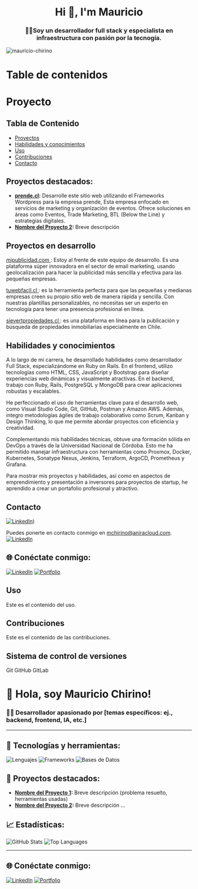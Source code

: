 <h1 align="center">Hi 👋, I'm Mauricio</h1>
<h3 align="center">🧑‍💻Soy un desarrollador full stack y especialista en infraestructura con pasión por la tecnogía.</h3>

<p align="left"> <img src="https://komarev.com/ghpvc/?username=mauricio-chirino&label=Profile%20views&color=0e75b6&style=flat" alt="mauricio-chirino" /> </p>


# Table de contenidos


# Proyecto

## Tabla de Contenido

- [Proyectos](#Proyectos)
- [Habilidades y conocimientos](#habilidades)
- [Uso](#uso)
- [Contribuciones](#contribuciones)
- [Contacto](#contacto)

## Proyectos destacados:
- **[prende.cl](https://prende.aniracloud.com):** Desarrolle este sitio web utilizando el Frameworks Wordpress para la empresa prende, Esta empresa enfocado en servicios de marketing y organización de eventos. Ofrece soluciones en áreas como Eventos, Trade Marketing, BTL (Below the Line) y estrategias digitales. 
- **[Nombre del Proyecto 2](link_a_tu_repo):** Breve descripción


## Proyectos en desarrollo

[mipublicidad.com ](https://mipublicidad.com): Estoy al frente de este equipo de desarrollo. Es una plataforma súper innovadora en el sector de email marketing, usando geolocalización para hacer la publicidad más sencilla y efectiva para las pequeñas empresas.

[tuwebfacil.cl ](https://tuwebfacil.cl): es la herramienta perfecta para que las pequeñas y medianas empresas creen su propio sitio web de manera rápida y sencilla. Con nuestras plantillas personalizables, no necesitas ser un experto en tecnología para tener una presencia profesional en línea. 

[sievertpropiedades.cl ](https://sievertpropiedades.cl): es una plataforma en línea para la publicación y búsqueda de propiedades inmobiliarias especialmente en Chile.




## Habilidades y conocimientos
A lo largo de mi carrera, he desarrollado habilidades como desarrollador Full Stack, especializándome en Ruby on Rails. En el frontend, utilizo tecnologías como HTML, CSS, JavaScript y Bootstrap para diseñar experiencias web dinámicas y visualmente atractivas. En el backend, trabajo con Ruby, Rails, PostgreSQL y MongoDB para crear aplicaciones robustas y escalables.

He perfeccionado el uso de herramientas clave para el desarrollo web, como Visual Studio Code, Git, GitHub, Postman y Amazon AWS. Además, integro metodologías ágiles de trabajo colaborativo como Scrum, Kanban y Design Thinking, lo que me permite abordar proyectos con eficiencia y creatividad.

Complementando mis habilidades técnicas, obtuve una formación sólida en DevOps a través de la Universidad Nacional de Córdoba. Esto me ha permitido manejar infraestructura con herramientas como Proxmox, Docker, Kubernetes, Sonatype Nexus, Jenkins, Terraform, ArgoCD, Prometheus y Grafana.

Para mostrar mis proyectos y habilidades, así como en aspectos de emprendimiento y presentación a inversores para proyectos de startup, he aprendido a crear un portafolio profesional y atractivo.


## Contacto





[![LinkedIn](https://img.shields.io/badge/Linkedin-%230077B5.svg)](https://www.linkedin.com/in/mauricio-chirino/))



Puedes ponerte en contacto conmigo en [mchirino@aniracloud.com](mailto:mchirino@aniracloud.com).
[![LinkedIn](https://img.shields.io/badge/Linkedin-%230077B5.svg)](https://www.linkedin.com/in/mauricio-chirino/)




## 🌐 Conéctate conmigo:
[![LinkedIn](https://img.shields.io/badge/LinkedIn-Perfil-blue)](link_a_tu_LinkedIn)
[![Portfolio](https://img.shields.io/badge/Portafolio-Ver%20Más-orange)](link_a_tu_portafolio)



## Uso
Este es el contenido del uso.

## Contribuciones
Este es el contenido de las contribuciones.



## Sistema de control de versiones
Git GitHub GitLab






# 👋 Hola, soy Mauricio Chirino!
### 👨‍💻 Desarrollador apasionado por [temas específicos: ej., backend, frontend, IA, etc.]
---

## 🔧 Tecnologías y herramientas:
![Lenguajes](https://img.shields.io/badge/Lenguajes-HTML%20%7C%20CSS%20%7C%20JavaScript%20%7C%20Python-blue)
![Frameworks](https://img.shields.io/badge/Frameworks-React%20%7C%20Django%20%7C%20Node.js-brightgreen)
![Bases de Datos](https://img.shields.io/badge/Bases_de_Datos-MySQL%20%7C%20PostgreSQL-orange)

## 🌟 Proyectos destacados:
- **[Nombre del Proyecto 1](link_a_tu_repo):** Breve descripción (problema resuelto, herramientas usadas)
- **[Nombre del Proyecto 2](link_a_tu_repo):** Breve descripción
...

## 📈 Estadísticas:
![GitHub Stats](https://github-readme-stats.vercel.app/api?username=mauricio-chirino&show_icons=true&theme=radical)
![Top Languages](https://github-readme-stats.vercel.app/api/top-langs/?username=mauricio-chirino&layout=compact&theme=radical)

---

## 🌐 Conéctate conmigo:
[![LinkedIn](https://img.shields.io/badge/LinkedIn-Perfil-blue)](link_a_tu_LinkedIn)
[![Portfolio](https://img.shields.io/badge/Portafolio-Ver%20Más-orange)](link_a_tu_portafolio)









































